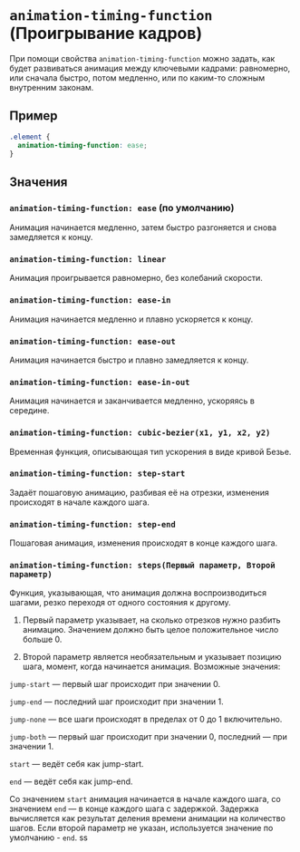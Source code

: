 # `animation-timing-function` (Проигрывание кадров)

При помощи свойства `animation-timing-function` можно задать, как будет развиваться анимация между ключевыми кадрами: равномерно, или сначала быстро, потом медленно, или по каким-то сложным внутренним законам.

## Пример

```css
.element {
  animation-timing-function: ease;
}
```

## Значения

### `animation-timing-function: ease` (по умолчанию)

Анимация начинается медленно, затем быстро разгоняется и снова замедляется к концу.

### `animation-timing-function: linear`

Анимация проигрывается равномерно, без колебаний скорости.

### `animation-timing-function: ease-in`

Анимация начинается медленно и плавно ускоряется к концу.

### `animation-timing-function: ease-out`

Анимация начинается быстро и плавно замедляется к концу.

### `animation-timing-function: ease-in-out`

Анимация начинается и заканчивается медленно, ускоряясь в середине.

### `animation-timing-function: cubic-bezier(x1, y1, x2, y2)`

Временная функция, описывающая тип ускорения в виде кривой Безье.

### `animation-timing-function: step-start`

Задаёт пошаговую анимацию, разбивая её на отрезки, изменения происходят в начале каждого шага.

### `animation-timing-function: step-end`

Пошаговая анимация, изменения происходят в конце каждого шага.

### `animation-timing-function: steps(Первый параметр, Второй параметр)`

Функция, указывающая, что анимация должна воспроизводиться шагами, резко переходя от одного состояния к другому.

1. Первый параметр указывает, на сколько отрезков нужно разбить анимацию. Значением должно быть целое положительное число больше 0.

2. Второй параметр является необязательным и указывает позицию шага, момент, когда начинается анимация. Возможные значения:

`jump-start` — первый шаг происходит при значении 0.

`jump-end` — последний шаг происходит при значении 1.

`jump-none` — все шаги происходят в пределах от 0 до 1 включительно.

`jump-both` — первый шаг происходит при значении 0, последний — при значении 1.

`start` — ведёт себя как jump-start.

`end` — ведёт себя как jump-end.

Со значением `start` анимация начинается в начале каждого шага, со значением `end` — в конце каждого шага с задержкой. Задержка вычисляется как результат деления времени анимации на количество шагов. Если второй параметр не указан, используется значение по умолчанию - `end`.
ss
